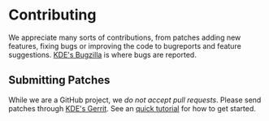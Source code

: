 # Contributing

We appreciate many sorts of contributions, from patches adding new features, fixing bugs or improving the code to bugreports and feature suggestions.
[KDE's Bugzilla](https://bugs.kde.org/enter_bug.cgi?product=trojita) is where bugs are reported.

## Submitting Patches

While we are a GitHub project, we *do not accept pull requests*.
Please send patches through [KDE's Gerrit](https://gerrit.vesnicky.cesnet.cz/).
See an [quick tutorial](https://techbase.kde.org/Development/Gerrit#Getting_Started) for how to get started.
